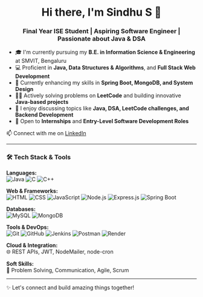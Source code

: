 <h1 align="center">Hi there, I'm Sindhu S 👋</h1>
<h3 align="center">Final Year ISE Student | Aspiring Software Engineer | Passionate about Java & DSA</h3>

- 🎓 I'm currently pursuing my **B.E. in Information Science & Engineering** at SMVIT, Bengaluru  
- 💻 Proficient in **Java, Data Structures & Algorithms**, and **Full Stack Web Development**
- 🌱 Currently enhancing my skills in **Spring Boot, MongoDB, and System Design**
- 👩‍💻 Actively solving problems on **LeetCode** and building innovative **Java-based projects**
- 💬 I enjoy discussing topics like **Java, DSA, LeetCode challenges, and Backend Development**
- 🚀 Open to **Internships** and **Entry-Level Software Development Roles**

📫 Connect with me on [LinkedIn](https://www.linkedin.com/in/sindhu-s-a28818280/)


---

### 🛠️ Tech Stack & Tools

**Languages:**  
![Java](https://img.shields.io/badge/Java-%23ED8B00.svg?style=flat&logo=java&logoColor=white)
![C](https://img.shields.io/badge/C-%2300599C.svg?style=flat&logo=c&logoColor=white)
![C++](https://img.shields.io/badge/C++-%2300599C.svg?style=flat&logo=c%2B%2B&logoColor=white)

**Web & Frameworks:**  
![HTML](https://img.shields.io/badge/HTML-%23E34F26.svg?style=flat&logo=html5&logoColor=white)
![CSS](https://img.shields.io/badge/CSS-%231572B6.svg?style=flat&logo=css3&logoColor=white)
![JavaScript](https://img.shields.io/badge/JavaScript-%23F7DF1E.svg?style=flat&logo=javascript&logoColor=black)
![Node.js](https://img.shields.io/badge/Node.js-%23339933.svg?style=flat&logo=nodedotjs&logoColor=white)
![Express.js](https://img.shields.io/badge/Express.js-%23404d59.svg?style=flat&logo=express&logoColor=white)
![Spring Boot](https://img.shields.io/badge/Spring_Boot-%236DB33F.svg?style=flat&logo=spring-boot&logoColor=white)

**Databases:**  
![MySQL](https://img.shields.io/badge/MySQL-%2300f.svg?style=flat&logo=mysql&logoColor=white)
![MongoDB](https://img.shields.io/badge/MongoDB-%234ea94b.svg?style=flat&logo=mongodb&logoColor=white)

**Tools & DevOps:**  
![Git](https://img.shields.io/badge/Git-%23F05033.svg?style=flat&logo=git&logoColor=white)
![GitHub](https://img.shields.io/badge/GitHub-%23121011.svg?style=flat&logo=github&logoColor=white)
![Jenkins](https://img.shields.io/badge/Jenkins-%23D24939.svg?style=flat&logo=jenkins&logoColor=white)
![Postman](https://img.shields.io/badge/Postman-%23FF6C37.svg?style=flat&logo=postman&logoColor=white)
![Render](https://img.shields.io/badge/Render-%23000000.svg?style=flat)

**Cloud & Integration:**  
🌐 REST APIs, JWT, NodeMailer, node-cron

**Soft Skills:**  
🧠 Problem Solving, Communication, Agile, Scrum

---

✨ Let's connect and build amazing things together!
